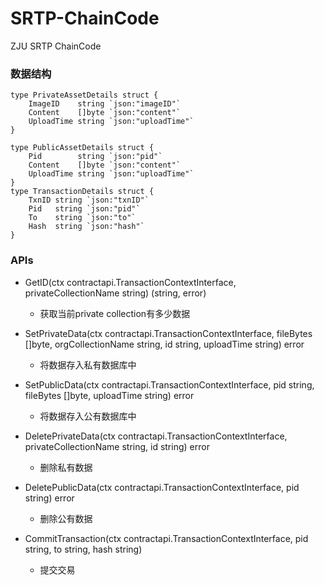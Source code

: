 # SRTP-ChainCode
ZJU SRTP ChainCode

### 数据结构
```
type PrivateAssetDetails struct {
	ImageID    string `json:"imageID"`
	Content    []byte `json:"content"`
	UploadTime string `json:"uploadTime"`
}

type PublicAssetDetails struct {
	Pid        string `json:"pid"`
	Content    []byte `json:"content"`
	UploadTime string `json:"uploadTime"`
}
type TransactionDetails struct {
	TxnID string `json:"txnID"`
	Pid   string `json:"pid"`
	To    string `json:"to"`
	Hash  string `json:"hash"`
}
```


### APIs
+ GetID(ctx contractapi.TransactionContextInterface, privateCollectionName string) (string, error)
  + 获取当前private collection有多少数据

+ SetPrivateData(ctx contractapi.TransactionContextInterface, fileBytes []byte, orgCollectionName string, id string, uploadTime string) error
  + 将数据存入私有数据库中

+ SetPublicData(ctx contractapi.TransactionContextInterface, pid string, fileBytes []byte, uploadTime string) error
  + 将数据存入公有数据库中

+ DeletePrivateData(ctx contractapi.TransactionContextInterface, privateCollectionName string, id string) error
  + 删除私有数据


+ DeletePublicData(ctx contractapi.TransactionContextInterface, pid string) error
  + 删除公有数据

+ CommitTransaction(ctx contractapi.TransactionContextInterface, pid string, to string, hash string)
  + 提交交易
